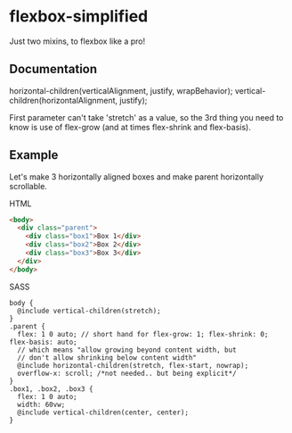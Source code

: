 # flexbox-simplified
Just two mixins, to flexbox like a pro!

## Documentation
horizontal-children(verticalAlignment, justify, wrapBehavior);
vertical-children(horizontalAlignment, justify);

First parameter can't take 'stretch' as a value, so the 3rd thing you need to know is
use of flex-grow (and at times flex-shrink and flex-basis).

## Example
Let's make 3 horizontally aligned boxes and make parent horizontally scrollable.

HTML
```html
<body>
  <div class="parent">
    <div class="box1">Box 1</div>
    <div class="box2">Box 2</div>
    <div class="box3">Box 3</div>
  </div>
</body>
```

SASS
```
body {
  @include vertical-children(stretch);
}
.parent {
  flex: 1 0 auto; // short hand for flex-grow: 1; flex-shrink: 0; flex-basis: auto;
  // which means "allow growing beyond content width, but
  // don't allow shrinking below content width"
  @include horizontal-children(stretch, flex-start, nowrap);
  overflow-x: scroll; /*not needed.. but being explicit*/
}
.box1, .box2, .box3 {
  flex: 1 0 auto;
  width: 60vw;
  @include vertical-children(center, center);
}
```

